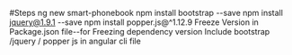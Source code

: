 #Steps
ng new smart-phonebook
npm install bootstrap --save
npm install jquery@1.9.1 --save
npm install popper.js@^1.12.9
Freeze Version in Package.json file--for Freezing dependency version
Include bootstrap /jquery / popper js in angular cli file
